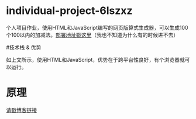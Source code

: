 # individual-project-6lszxz
个人项目作业，使用HTML和JavaScript编写的网页版算式生成器，可以生成100个100以内的加减法。[部署地址戳这里](http://43.142.78.228:9999/index.html)（我也不知道为什么有的时候进不去）

#技术栈 & 优势

如上文所示，使用HTML和JavaScript，优势在于跨平台性良好，有个浏览器就可以运行。

# 原理

[请戳博客链接](https://www.cnblogs.com/Codewith6lszxz/p/16729078.html)
